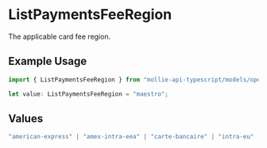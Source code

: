 # ListPaymentsFeeRegion

The applicable card fee region.

## Example Usage

```typescript
import { ListPaymentsFeeRegion } from "mollie-api-typescript/models/operations";

let value: ListPaymentsFeeRegion = "maestro";
```

## Values

```typescript
"american-express" | "amex-intra-eea" | "carte-bancaire" | "intra-eu" | "intra-eu-corporate" | "domestic" | "maestro" | "other" | "inter" | "intra-eea"
```
